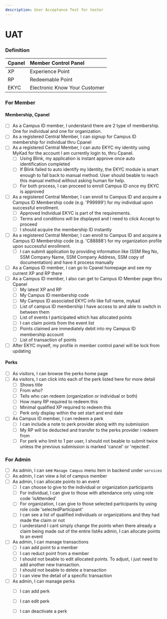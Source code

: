 ```yaml
---
description: User Acceptance Test for tester
---
```


# UAT

### Definition

| Cpanel | Member Control Panel |
| :--- | :--- |
| XP | Experience Point |
| RP | Redeemable Point |
| EKYC | Electronic Know Your Customer |

### For Member

#### Membership, Cpanel

* [ ] As a Campus ID member, I understand there are 2 type of membership. One for individual and one for organization.
* [ ] As a registered Central Member, I can signup for Campus ID membership for individual thru Cpanel
* [ ] As a registered Central Member, I can auto EKYC my identity using MyKad for the account I am currently login to, thru Cpanel. 
  * [ ] Using Blink, my application is instant approve once auto identification completed
  * [ ] If Blink failed to auto identify my Identity, the EKYC module is smart enough to fall back to manual method. User should beable to reach this manual method without asking human for help.
  * [ ] For both process, I can proceed to enroll Campus ID once my EKYC is approved 
* [ ] As a registered Central Member, I can enroll to Campus ID and acquire a Campus ID Membership code \(e.g. 'P99999'\) for my individual upon successful enrollment. 
  * [ ] Approved Individual EKYC is part of the requirements.
  * [ ] Terms and conditions will be displayed and I need to click Accept to proceed
  * [ ] I should acquire the membership ID instantly
* [ ] As a registered Central Member, I can enroll to Campus ID and acquire a Campus ID Membership code \(e.g. 'C88888'\) for my organization profile upon successful enrollment.
  * [ ] I can submit application by providing information like \(SSM Reg No, SSM Company Name, SSM Company Address, SSM copy of documentation\) and have it process manually
* [ ] As a Campus ID member, I can go to Cpanel homepage and see my current XP and RP there
* [ ] As a Campus ID member, I also can get to Campus ID Member page thru Cpanel
  * [ ] My latest XP and RP
  * [ ] My Campus ID membership code
  * [ ] My Campus ID associated EKYC info like full name, mykad
  * [ ] List of campus ID membership I have access to and able to switch in between them
  * [ ] List of events I participated which has allocated points
  * [ ] I can claim points from the event list
  * [ ] Points claimed are immediately debit into my Campus ID membership account
  * [ ] List of transaction of points
* [ ] After EKYC myself, my profile in member control panel will be lock from updating

#### Perks

* [ ] As visitors, I can browse the perks home page
* [ ] As visitors, I can click into each of the perk listed here for more detail
  * [ ] Shows title
  * [ ] From who?
  * [ ] Tells who can redeem \(organization or individual or both\)
  * [ ] How many RP required to redeem this
  * [ ] Minimal qualified XP required to redeem this
  * [ ] Perk only display within the set start and end date
* [ ] As Campus ID member, I can redeem a perk
  * [ ] I can include a note to perk provider along with my submission
  * [ ] My RP will be deducted and transfer to the perks provider i redeem from
  * [ ] For perk who limit to 1 per user, I should not beable to submit twice unless the previous submission is marked 'cancel' or 'rejected'.

### For Admin

* [ ] As admin, I can see `Manage Campus` menu item in backend under `services`
* [ ] As admin, I can view a list of campus member
* [ ] As admin, I can allocate points to an event
  * [ ] I can choose to give to the individual or organization participants
  * [ ] For individual, I can give to those with attendance only using role code 'isAttended'
  * [ ] For organization, I can give to those selected participants by using role code 'selectedParticipant'
  * [ ] I can see a list of qualified individuals or organizations and they had made the claim or not
  * [ ] I understand I cant simply change the points when there already a claim being made out of the entire listAs admin, I can allocate points to an event
* [ ] As admin, I can manage transactions
  * [ ] I can add point to a member
  * [ ] I can reduct point from a member
  * [ ] I should not beable to edit allocated points. To adjust, i just need to add another new transaction.
  * [ ] I should not beable to delete a transaction
  * [ ] I can view the detail of a specific transaction
* [ ] As admin, I can manage perks
  * [ ] I can add perk
  * [ ] I can edit perk
  * [ ] I can deactivate a perk

